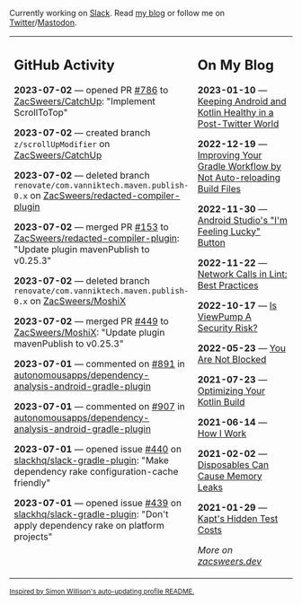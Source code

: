 Currently working on [Slack](https://slack.com/). Read [my blog](https://zacsweers.dev/) or follow me on [Twitter](https://twitter.com/ZacSweers)/[Mastodon](https://hachyderm.io/@ZacSweers).

<table><tr><td valign="top" width="60%">

## GitHub Activity
<!-- githubActivity starts -->
**2023-07-02** — opened PR [#786](https://github.com/ZacSweers/CatchUp/pull/786) to [ZacSweers/CatchUp](https://github.com/ZacSweers/CatchUp): "Implement ScrollToTop"

**2023-07-02** — created branch `z/scrollUpModifier` on [ZacSweers/CatchUp](https://github.com/ZacSweers/CatchUp)

**2023-07-02** — deleted branch `renovate/com.vanniktech.maven.publish-0.x` on [ZacSweers/redacted-compiler-plugin](https://github.com/ZacSweers/redacted-compiler-plugin)

**2023-07-02** — merged PR [#153](https://github.com/ZacSweers/redacted-compiler-plugin/pull/153) to [ZacSweers/redacted-compiler-plugin](https://github.com/ZacSweers/redacted-compiler-plugin): "Update plugin mavenPublish to v0.25.3"

**2023-07-02** — deleted branch `renovate/com.vanniktech.maven.publish-0.x` on [ZacSweers/MoshiX](https://github.com/ZacSweers/MoshiX)

**2023-07-02** — merged PR [#449](https://github.com/ZacSweers/MoshiX/pull/449) to [ZacSweers/MoshiX](https://github.com/ZacSweers/MoshiX): "Update plugin mavenPublish to v0.25.3"

**2023-07-01** — commented on [#891](https://github.com/autonomousapps/dependency-analysis-android-gradle-plugin/issues/891#issuecomment-1615949778) in [autonomousapps/dependency-analysis-android-gradle-plugin](https://github.com/autonomousapps/dependency-analysis-android-gradle-plugin)

**2023-07-01** — commented on [#907](https://github.com/autonomousapps/dependency-analysis-android-gradle-plugin/issues/907#issuecomment-1615948789) in [autonomousapps/dependency-analysis-android-gradle-plugin](https://github.com/autonomousapps/dependency-analysis-android-gradle-plugin)

**2023-07-01** — opened issue [#440](https://github.com/slackhq/slack-gradle-plugin/issues/440) on [slackhq/slack-gradle-plugin](https://github.com/slackhq/slack-gradle-plugin): "Make dependency rake configuration-cache friendly"

**2023-07-01** — opened issue [#439](https://github.com/slackhq/slack-gradle-plugin/issues/439) on [slackhq/slack-gradle-plugin](https://github.com/slackhq/slack-gradle-plugin): "Don't apply dependency rake on platform projects"
<!-- githubActivity ends -->
</td><td valign="top" width="40%">

## On My Blog
<!-- blog starts -->
**2023-01-10** — [Keeping Android and Kotlin Healthy in a Post-Twitter World](https://www.zacsweers.dev/keeping-android-healthy/)

**2022-12-19** — [Improving Your Gradle Workflow by Not Auto-reloading Build Files](https://www.zacsweers.dev/improving-your-workflow-by-not-auto-reloading-build-files/)

**2022-11-30** — [Android Studio's "I'm Feeling Lucky" Button](https://www.zacsweers.dev/android-studios-im-feeling-lucky-button/)

**2022-11-22** — [Network Calls in Lint: Best Practices](https://www.zacsweers.dev/network-calls-in-lint-best-practices/)

**2022-10-17** — [Is ViewPump A Security Risk?](https://www.zacsweers.dev/is-viewpump-a-security-risk/)

**2022-05-23** — [You Are Not Blocked](https://www.zacsweers.dev/you-are-not-blocked/)

**2021-07-23** — [Optimizing Your Kotlin Build](https://www.zacsweers.dev/optimizing-your-kotlin-build/)

**2021-06-14** — [How I Work](https://www.zacsweers.dev/how-i-work/)

**2021-02-02** — [Disposables Can Cause Memory Leaks](https://www.zacsweers.dev/disposables-can-cause-memory-leaks/)

**2021-01-29** — [Kapt's Hidden Test Costs](https://www.zacsweers.dev/kapts-hidden-test-costs/)
<!-- blog ends -->
_More on [zacsweers.dev](https://zacsweers.dev/)_
</td></tr></table>

<sub><a href="https://simonwillison.net/2020/Jul/10/self-updating-profile-readme/">Inspired by Simon Willison's auto-updating profile README.</a></sub>